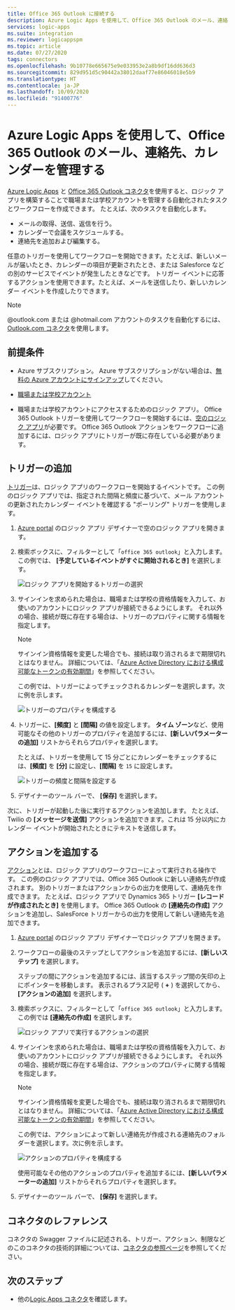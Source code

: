 ```yaml
---
title: Office 365 Outlook に接続する
description: Azure Logic Apps を使用して、Office 365 Outlook のメール、連絡先、カレンダーを管理するタスクとワークフローを自動化します
services: logic-apps
ms.suite: integration
ms.reviewer: logicappspm
ms.topic: article
ms.date: 07/27/2020
tags: connectors
ms.openlocfilehash: 9b10778e665675e9e033953e2a8b9df16dd636d3
ms.sourcegitcommit: 829d951d5c90442a38012daaf77e86046018e5b9
ms.translationtype: HT
ms.contentlocale: ja-JP
ms.lasthandoff: 10/09/2020
ms.locfileid: "91400776"
---
```

# <a name="manage-email-contacts-and-calendars-in-office-365-outlook-by-using-azure-logic-apps"></a>Azure Logic Apps を使用して、Office 365 Outlook のメール、連絡先、カレンダーを管理する

[Azure Logic Apps](../logic-apps/logic-apps-overview.md) と [Office 365 Outlook コネクタ](/connectors/office365connector/)を使用すると、ロジック アプリを構築することで職場または学校アカウントを管理する自動化されたタスクとワークフローを作成できます。 たとえば、次のタスクを自動化します。

* メールの取得、送信、返信を行う。 
* カレンダーで会議をスケジュールする。
* 連絡先を追加および編集する。 

任意のトリガーを使用してワークフローを開始できます。たとえば、新しいメールが届いたとき、カレンダーの項目が更新されたとき、または Salesforce などの別のサービスでイベントが発生したときなどです。 トリガー イベントに応答するアクションを使用できます。たとえば、メールを送信したり、新しいカレンダー イベントを作成したりできます。 

> [!NOTE]
> @outlook.com または @hotmail.com アカウントのタスクを自動化するには、[Outlook.com コネクタ](../connectors/connectors-create-api-outlook.md)を使用します。

## <a name="prerequisites"></a>前提条件

* Azure サブスクリプション。 Azure サブスクリプションがない場合は、[無料の Azure アカウントにサインアップ](https://azure.microsoft.com/free/?WT.mc_id=A261C142F)してください。 

* [職場または学校アカウント](https://www.office.com/)

* 職場または学校アカウントにアクセスするためのロジック アプリ。 Office 365 Outlook トリガーを使用してワークフローを開始するには、[空のロジック アプリ](../logic-apps/quickstart-create-first-logic-app-workflow.md)が必要です。 Office 365 Outlook アクションをワークフローに追加するには、ロジック アプリにトリガーが既に存在している必要があります。

## <a name="add-a-trigger"></a>トリガーの追加

[トリガー](../logic-apps/logic-apps-overview.md#logic-app-concepts)は、ロジック アプリのワークフローを開始するイベントです。 この例のロジック アプリでは、指定された間隔と頻度に基づいて、メール アカウントの更新されたカレンダー イベントを確認する "ポーリング" トリガーを使用します。

1. [Azure portal](https://portal.azure.com) のロジック アプリ デザイナーで空のロジック アプリを開きます。

1. 検索ボックスに、フィルターとして「`office 365 outlook`」と入力します。 この例では、 **[予定しているイベントがすぐに開始されるとき]** を選択します。
   
   ![ロジック アプリを開始するトリガーの選択](./media/connectors-create-api-office365-outlook/office365-trigger.png)

1. サインインを求められた場合は、職場または学校の資格情報を入力して、お使いのアカウントにロジック アプリが接続できるようにします。 それ以外の場合、接続が既に存在する場合は、トリガーのプロパティに関する情報を指定します。

   > [!NOTE]
   > サインイン資格情報を変更した場合でも、接続は取り消されるまで期限切れとはなりません。 詳細については、「[Azure Active Directory における構成可能なトークンの有効期間](../active-directory/develop/active-directory-configurable-token-lifetimes.md)」を参照してください。

   この例では、トリガーによってチェックされるカレンダーを選択します。次に例を示します。

   ![トリガーのプロパティを構成する](./media/connectors-create-api-office365-outlook/select-calendar.png)

1. トリガーに、**[頻度]** と **[間隔]** の値を設定します。 **タイム ゾーン**など、使用可能なその他のトリガーのプロパティを追加するには、**[新しいパラメーターの追加]** リストからそれらプロパティを選択します。

   たとえば、トリガーを使用して 15 分ごとにカレンダーをチェックするには、**[頻度]** を **[分]** に設定し、**[間隔]** を `15` に設定します。 

   ![トリガーの頻度と間隔を設定する](./media/connectors-create-api-office365-outlook/calendar-settings.png)

1. デザイナーのツール バーで、 **[保存]** を選択します。

次に、トリガーが起動した後に実行するアクションを追加します。 たとえば、Twilio の **[メッセージを送信]** アクションを追加できます。これは 15 分以内にカレンダー イベントが開始されたときにテキストを送信します。

## <a name="add-an-action"></a>アクションを追加する

[アクション](../logic-apps/logic-apps-overview.md#logic-app-concepts)とは、ロジック アプリのワークフローによって実行される操作です。 この例のロジック アプリでは、Office 365 Outlook に新しい連絡先が作成されます。 別のトリガーまたはアクションからの出力を使用して、連絡先を作成できます。 たとえば、ロジック アプリで Dynamics 365 トリガー **[レコードが作成されたとき]** を使用します。 Office 365 Outlook の **[連絡先の作成]** アクションを追加し、SalesForce トリガーからの出力を使用して新しい連絡先を追加できます。

1. [Azure portal](https://portal.azure.com) のロジック アプリ デザイナーでロジック アプリを開きます。

1. ワークフローの最後のステップとしてアクションを追加するには、**[新しいステップ]** を選択します。 

   ステップの間にアクションを追加するには、該当するステップ間の矢印の上にポインターを移動します。 表示されるプラス記号 ( **+** ) を選択してから、 **[アクションの追加]** を選択します。

1. 検索ボックスに、フィルターとして「`office 365 outlook`」と入力します。 この例では **[連絡先の作成]** を選択します。

   ![ロジック アプリで実行するアクションの選択](./media/connectors-create-api-office365-outlook/office365-actions.png) 

1. サインインを求められた場合は、職場または学校の資格情報を入力して、お使いのアカウントにロジック アプリが接続できるようにします。 それ以外の場合、接続が既に存在する場合は、アクションのプロパティに関する情報を指定します。

   > [!NOTE]
   > サインイン資格情報を変更した場合でも、接続は取り消されるまで期限切れとはなりません。 詳細については、「[Azure Active Directory における構成可能なトークンの有効期間](../active-directory/develop/active-directory-configurable-token-lifetimes.md)」を参照してください。

   この例では、アクションによって新しい連絡先が作成される連絡先のフォルダーを選択します。次に例を示します。

   ![アクションのプロパティを構成する](./media/connectors-create-api-office365-outlook/select-contacts-folder.png)

   使用可能なその他のアクションのプロパティを追加するには、**[新しいパラメーターの追加]** リストからそれらプロパティを選択します。

1. デザイナーのツール バーで、 **[保存]** を選択します。

## <a name="connector-reference"></a>コネクタのレファレンス

コネクタの Swagger ファイルに記述される、トリガー、アクション、制限などのこのコネクタの技術的詳細については、[コネクタの参照ページ](/connectors/office365/)を参照してください。 

## <a name="next-steps"></a>次のステップ

* 他の[Logic Apps コネクタ](../connectors/apis-list.md)を確認します。